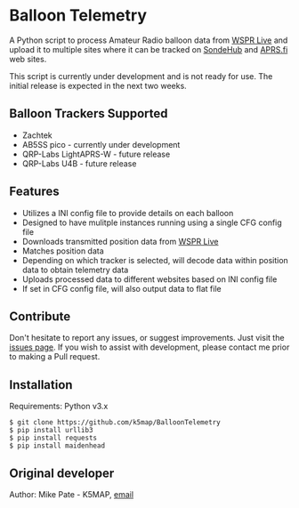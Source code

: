 
# Balloon Telemetry

A Python script to process Amateur Radio balloon data from [WSPR Live](https://wspr.live/)  and upload it to multiple sites where it can be tracked on [SondeHub](https://amateur.sondehub.org/) and [APRS.fi](https://aprs.fi/) web sites.

This script is currently under development and is not ready for use.  The initial release is expected in the next two weeks.

## Balloon Trackers Supported

* Zachtek
* AB5SS pico - currently under development
* QRP-Labs LightAPRS-W - future release
* QRP-Labs U4B - future release

## Features

* Utilizes a INI config file to provide details on each balloon
* Designed to have mulitple instances running using a single CFG config file
* Downloads transmitted position data from [WSPR Live](https://wspr.live/) 
* Matches position data
* Depending on which tracker is selected, will decode data within position data to obtain telemetry data
* Uploads processed data to different websites based on INI config file
* If set in CFG config file, will also output data to flat file

## Contribute

Don't hesitate to report any issues, or suggest improvements. Just visit the [issues page](https://github.com/k5map/BalloonTelemetry/issues).
If you wish to assist with development, please contact me prior to making a Pull request.

## Installation

Requirements: Python v3.x

    $ git clone https://github.com/k5map/BalloonTelemetry 
    $ pip install urllib3
    $ pip install requests
    $ pip install maidenhead

## Original developer

Author: Mike Pate - K5MAP, [email](mailto:k5map@arrl.net?subject=[GitHub]BalloonTracker)